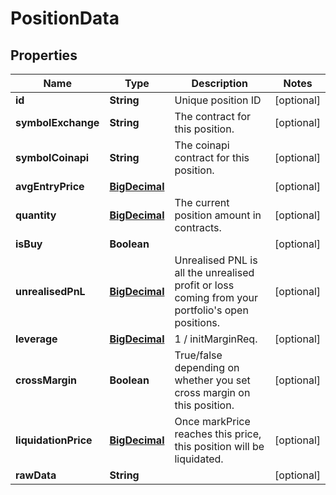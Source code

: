 

# PositionData

## Properties

Name | Type | Description | Notes
------------ | ------------- | ------------- | -------------
**id** | **String** | Unique position ID |  [optional]
**symbolExchange** | **String** | The contract for this position. |  [optional]
**symbolCoinapi** | **String** | The coinapi contract for this position. |  [optional]
**avgEntryPrice** | [**BigDecimal**](BigDecimal.md) |  |  [optional]
**quantity** | [**BigDecimal**](BigDecimal.md) | The current position amount in contracts. |  [optional]
**isBuy** | **Boolean** |  |  [optional]
**unrealisedPnL** | [**BigDecimal**](BigDecimal.md) | Unrealised PNL is all the unrealised profit or loss coming from your portfolio&#39;s open positions. |  [optional]
**leverage** | [**BigDecimal**](BigDecimal.md) | 1 / initMarginReq. |  [optional]
**crossMargin** | **Boolean** | True/false depending on whether you set cross margin on this position. |  [optional]
**liquidationPrice** | [**BigDecimal**](BigDecimal.md) | Once markPrice reaches this price, this position will be liquidated. |  [optional]
**rawData** | **String** |  |  [optional]




